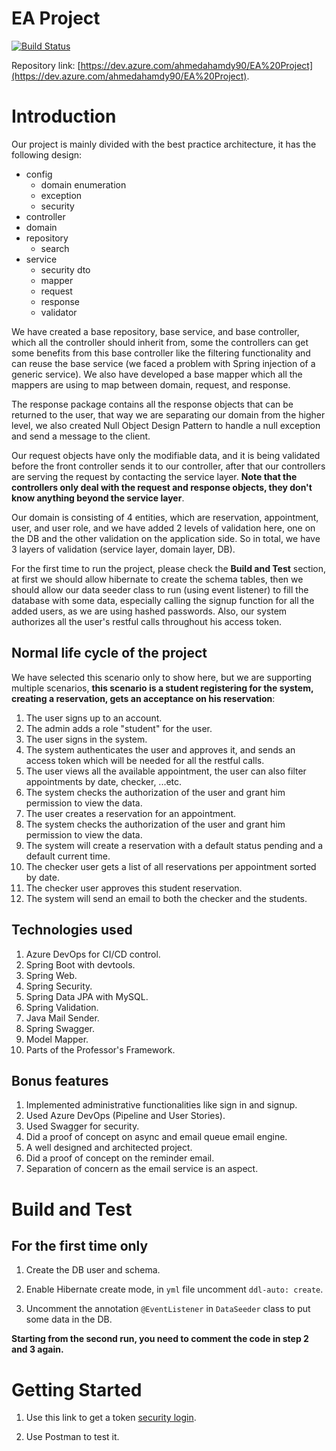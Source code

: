 # EA Project
[![Build Status](https://dev.azure.com/ahmedahamdy90/EA%20Project/_apis/build/status/EA_Project?branchName=master)](https://dev.azure.com/ahmedahamdy90/EA%20Project/_build/latest?definitionId=2&branchName=master)

Repository link: [https://dev.azure.com/ahmedahamdy90/EA%20Project](https://dev.azure.com/ahmedahamdy90/EA%20Project).

# Introduction
Our project is mainly divided with the best practice architecture, it has the following design:

 - config
	 - domain enumeration
	 - exception
	 - security
 - controller
 - domain
 - repository
	 - search
 - service
	 - security dto
	 - mapper
	 - request
	 - response
	 - validator

We have created a base repository, base service, and base controller, which all the controller should inherit from, some the controllers can get some benefits from this base controller like the filtering functionality and can reuse the base service (we faced a problem with Spring injection of a generic service). We also have developed a base mapper which all the mappers are using to map between domain, request, and response.

The response package contains all the response objects that can be returned to the user, that way we are separating our domain from the higher level, we also created Null Object Design Pattern to handle a null exception and send a message to the client.

Our request objects have only the modifiable data, and it is being validated before the front controller sends it to our controller, after that our controllers are serving the request by contacting the service layer. **Note that the controllers only deal with the request and response objects, they don't know anything beyond the service layer**.

Our domain is consisting of 4 entities, which are reservation, appointment, user, and user role, and we have added 2 levels of validation here, one on the DB and the other validation on the application side. So in total, we have 3 layers of validation (service layer, domain layer, DB).

For the first time to run the project, please check the **Build and Test** section, at first we should allow hibernate to create the schema tables, then we should allow our data seeder class to run (using event listener) to fill the database with some data, especially calling the signup function for all the added users, as we are using hashed passwords. Also, our system authorizes all the user's restful calls throughout his access token.

## Normal life cycle of the project

We have selected this scenario only to show here, but we are supporting multiple scenarios, **this scenario is a student registering for the system, creating a reservation, gets an acceptance on his reservation**:
 1. The user signs up to an account.
 2. The admin adds a role "student" for the user.
 3. The user signs in the system.
 4. The system authenticates the user and approves it, and sends an access token which will be needed for all the restful calls.
 5. The user views all the available appointment, the user can also filter appointments by date, checker, ...etc.
 6. The system checks the authorization of the user and grant him permission to view the data.
 7. The user creates a reservation for an appointment.
 8. The system checks the authorization of the user and grant him permission to view the data.
 9. The system will create a reservation with a default status pending and a default current time.
 10. The checker user gets a list of all reservations per appointment sorted by date.
 11. The checker user approves this student reservation.
 12. The system will send an email to both the checker and the students.

## Technologies used

 1. Azure DevOps for CI/CD control.
 2. Spring Boot with devtools.
 3. Spring Web.
 4. Spring Security.
 5. Spring Data JPA with MySQL.
 6. Spring Validation.
 7. Java Mail Sender.
 8. Spring Swagger.
 9. Model Mapper.
 10. Parts of the Professor's Framework. 

## Bonus features

 1. Implemented administrative functionalities like sign in and signup.
 2. Used Azure DevOps (Pipeline and User Stories).
 3. Used Swagger for security.
 4. Did a proof of concept on async and email queue email engine.
 5. A well designed and architected project.
 6. Did a proof of concept on the reminder email.
 7. Separation of concern as the email service is an aspect.

# Build and Test

## For the first time only

1. Create the DB user and schema.

2. Enable Hibernate create mode, in `yml` file uncomment `ddl-auto: create`.

3. Uncomment the annotation `@EventListener` in `DataSeeder` class to put some data in the DB.

  

**Starting from the second run, you need to comment the code in step 2 and 3 again.**

  

# Getting Started

1. Use this link to get a token [security login](http://localhost:8080/swagger-ui.html).

2. Use Postman to test it.